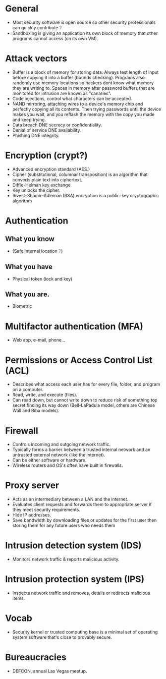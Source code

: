 # General
- Most security software is open source so other security professionals can quickly contribute ❔
- Sandboxing is giving an application its own block of memory that other programs cannot access (on its own VM).
# Attack vectors
- Buffer is a block of memory for storing data. Always test length of input before copying it into a buffer (bounds checking). Programs also randomly use memory locations so hackers dont know what memory they are writing to. Spaces in memory after password buffers that are monitored for intrusion are known as "canaries".
- Code injections, control what characters can be accepted.
- NAND mirroring, attaching wires to a device's memory chip and perfectly copying all its contents. Then trying passwords until the device makes you wait, and you reflash the memory with the copy you made and keep trying.
- Data breach DNE secrecy or confidentiality.
- Denial of service DNE availability.
- Phishing DNE integrity.
# Encryption (crypt?)
- Advanced encryption standard (AES.)
- Cipher (substitutional, columnar transposition) is an algorithm that converts plain text into ciphertext.
- Diffie-Helman key exchange.
- Key unlocks the cipher.
- Rivest–Shamir–Adleman (RSA) encryption is a public-key cryptographic algorithm 


# Authentication
## What you know
- (Safe internal location ❔)
## What you have
- Physical token (lock and key)
## What you are.
- Biometric
# Multifactor authentication (MFA)
- Web app, e-mail, phone...
# Permissions or Access Control List (ACL)
- Describes what access each user has for every file, folder, and program on a computer.
- Read, write, and execute (files).
- Can read down, but cannot write down to reduce risk of something top secret finding its way down (Bell-LaPadula model, others are Chinese Wall and Biba models).
# Firewall
- Controls incoming and outgoing network traffic.
- Typically forms a barrier between a trusted internal network and an untrusted external network (like the internet).
- Can be either software or hardware.
- Wireless routers and OS's often have built in firewalls.
# Proxy server
- Acts as an intermediary between a LAN and the internet.
- Evaluates client requests and forwards them to appropriate server if they meet security requirements.
- Hide IP addresses.
- Save bandwidth by downloading files or updates for the first user then storing them for any future users who needs them
# Intrusion detection system (IDS)
- Monitors network traffic & reports malicious activity.
# Intrusion protection system (IPS)
- Inspects network traffic and removes, details or redirects malicious items.
# Vocab

- Security kernel or trusted computing base is a minimal set of operating system software that's close to provably secure.
# Bureaucracies
- DEFCON, annual Las Vegas meetup.

